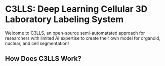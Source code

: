 # C3LLS: Deep Learning Cellular 3D Laboratory Labeling System
Welcome to C3LLS, an open-source semi-automatated approach for researchers with limited AI expertise to create their own model for organoid, nuclear, and cell segmentation! 

## How Does C3LLS Work?
